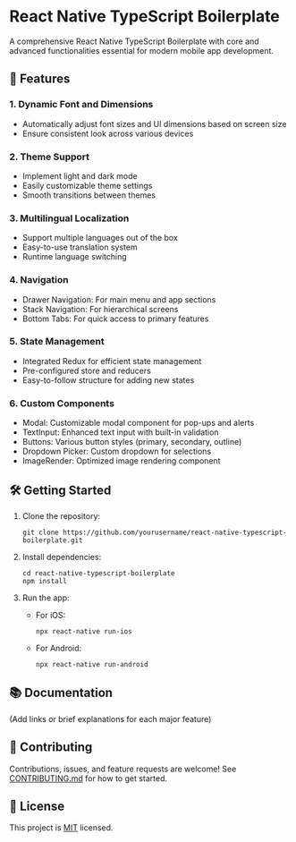 # React Native TypeScript Boilerplate

A comprehensive React Native TypeScript Boilerplate with core and advanced functionalities essential for modern mobile app development.

## 🚀 Features

### 1. Dynamic Font and Dimensions
- Automatically adjust font sizes and UI dimensions based on screen size
- Ensure consistent look across various devices

### 2. Theme Support
- Implement light and dark mode
- Easily customizable theme settings
- Smooth transitions between themes

### 3. Multilingual Localization
- Support multiple languages out of the box
- Easy-to-use translation system
- Runtime language switching

### 4. Navigation
- Drawer Navigation: For main menu and app sections
- Stack Navigation: For hierarchical screens
- Bottom Tabs: For quick access to primary features

### 5. State Management
- Integrated Redux for efficient state management
- Pre-configured store and reducers
- Easy-to-follow structure for adding new states

### 6. Custom Components
- Modal: Customizable modal component for pop-ups and alerts
- TextInput: Enhanced text input with built-in validation
- Buttons: Various button styles (primary, secondary, outline)
- Dropdown Picker: Custom dropdown for selections
- ImageRender: Optimized image rendering component

## 🛠 Getting Started

1. Clone the repository:
   ```
   git clone https://github.com/yourusername/react-native-typescript-boilerplate.git
   ```

2. Install dependencies:
   ```
   cd react-native-typescript-boilerplate
   npm install
   ```

3. Run the app:
   - For iOS:
     ```
     npx react-native run-ios
     ```
   - For Android:
     ```
     npx react-native run-android
     ```

## 📚 Documentation

(Add links or brief explanations for each major feature)

## 🤝 Contributing

Contributions, issues, and feature requests are welcome! See [CONTRIBUTING.md](CONTRIBUTING.md) for how to get started.

## 📝 License

This project is [MIT](LICENSE) licensed.
